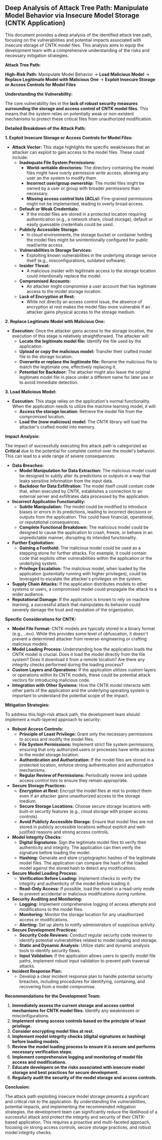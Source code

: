 ## Deep Analysis of Attack Tree Path: Manipulate Model Behavior via Insecure Model Storage (CNTK Application)

This document provides a deep analysis of the identified attack tree path, focusing on the vulnerabilities and potential impacts associated with insecure storage of CNTK model files. This analysis aims to equip the development team with a comprehensive understanding of the risks and necessary mitigation strategies.

**Attack Tree Path:**

**High-Risk Path:** Manipulate Model Behavior
  -> **Load Malicious Model**
    -> **Replace Legitimate Model with Malicious One**
      -> **Exploit Insecure Storage or Access Controls for Model Files**

**Understanding the Vulnerability:**

The core vulnerability lies in the **lack of robust security measures surrounding the storage and access control of CNTK model files**. This means that the system relies on potentially weak or non-existent mechanisms to protect these critical files from unauthorized modification.

**Detailed Breakdown of the Attack Path:**

**1. Exploit Insecure Storage or Access Controls for Model Files:**

* **Attack Vector:** This stage highlights the specific weaknesses that an attacker can exploit to gain access to the model files. These could include:
    * **Inadequate File System Permissions:**
        * **World-writable directories:** The directory containing the model files might have overly permissive write access, allowing any user on the system to modify them.
        * **Incorrect user/group ownership:** The model files might be owned by a user or group with broader permissions than necessary.
        * **Missing access control lists (ACLs):**  Fine-grained permissions might not be implemented, leading to overly broad access.
    * **Default or Weak Credentials:**
        * If the model files are stored in a protected location requiring authentication (e.g., a network share, cloud storage), default or easily guessable credentials could be used.
    * **Publicly Accessible Storage:**
        * In cloud environments, the storage bucket or container holding the model files might be unintentionally configured for public read/write access.
    * **Vulnerabilities in Storage Services:**
        * Exploiting known vulnerabilities in the underlying storage service itself (e.g., misconfigurations, outdated software).
    * **Insider Threat:**
        * A malicious insider with legitimate access to the storage location could intentionally replace the model.
    * **Compromised Accounts:**
        * An attacker might compromise a user account that has legitimate access to the model storage location.
    * **Lack of Encryption at Rest:**
        * While not directly an access control issue, the absence of encryption at rest makes the model files more vulnerable if an attacker gains physical access to the storage medium.

**2. Replace Legitimate Model with Malicious One:**

* **Execution:** Once the attacker gains access to the storage location, the execution of this stage is relatively straightforward. The attacker will:
    * **Locate the legitimate model file:** Identify the file used by the application.
    * **Upload or copy the malicious model:** Transfer their crafted model file to the storage location.
    * **Overwrite or replace the legitimate file:**  Rename the malicious file to match the legitimate one, effectively replacing it.
    * **Potential for Backdoor:** The attacker might also leave the original legitimate model file in place under a different name for later use or to avoid immediate detection.

**3. Load Malicious Model:**

* **Execution:** This stage relies on the application's normal functionality. When the application needs to utilize the machine learning model, it will:
    * **Access the storage location:** Retrieve the model file from the compromised location.
    * **Load the (now malicious) model:** The CNTK library will load the attacker's crafted model into memory.

**Impact Analysis:**

The impact of successfully executing this attack path is categorized as **Critical** due to the potential for complete control over the model's behavior. This can lead to a wide range of severe consequences:

* **Data Breaches:**
    * **Model Manipulation for Data Extraction:** The malicious model could be designed to subtly alter its predictions or outputs in a way that leaks sensitive information from the input data.
    * **Backdoor for Data Exfiltration:** The model itself could contain code that, when executed by CNTK, establishes a connection to an external server and exfiltrates data processed by the application.
* **Incorrect Application Functionality:**
    * **Subtle Manipulation:** The model could be modified to introduce biases or errors in its predictions, leading to incorrect decisions or outputs from the application. This could have financial, operational, or reputational consequences.
    * **Complete Functional Breakdown:** The malicious model could be designed to cause the application to crash, freeze, or behave in an unpredictable manner, disrupting its intended functionality.
* **Further Exploitation:**
    * **Gaining a Foothold:** The malicious model could be used as a stepping stone for further attacks. For example, it could contain code that exploits other vulnerabilities within the application or the underlying system.
    * **Privilege Escalation:** The malicious model, when loaded by the application (potentially running with higher privileges), could be leveraged to escalate the attacker's privileges on the system.
* **Supply Chain Attacks:** If the application distributes models to other systems or users, a compromised model could propagate the attack to a wider audience.
* **Reputational Damage:**  If the application is known to rely on machine learning, a successful attack that manipulates its behavior could severely damage the trust and reputation of the organization.

**Specific Considerations for CNTK:**

* **Model File Format:** CNTK models are typically stored in a binary format (e.g., `.dnn`). While this provides some level of obfuscation, it doesn't prevent a determined attacker from reverse-engineering or crafting malicious models.
* **Model Loading Process:** Understanding how the application loads the CNTK model is crucial. Does it load the model directly from the file system? Does it download it from a remote location? Are there any integrity checks performed during the loading process?
* **Custom Layers and Operations:** If the application utilizes custom layers or operations within its CNTK models, these could be potential attack vectors for introducing malicious code.
* **Integration with Other Systems:** How the CNTK model interacts with other parts of the application and the underlying operating system is important to understand the potential scope of the impact.

**Mitigation Strategies:**

To address this high-risk attack path, the development team should implement a multi-layered approach to security:

* **Robust Access Controls:**
    * **Principle of Least Privilege:** Grant only the necessary permissions to access and modify the model files.
    * **File System Permissions:** Implement strict file system permissions, ensuring that only authorized users or processes have write access to the model storage location.
    * **Authentication and Authorization:** If the model files are stored in a protected location, enforce strong authentication and authorization mechanisms.
    * **Regular Review of Permissions:** Periodically review and update access control lists to ensure they remain appropriate.
* **Secure Storage Practices:**
    * **Encryption at Rest:** Encrypt the model files at rest to protect them even if an attacker gains unauthorized access to the storage medium.
    * **Secure Storage Locations:** Choose secure storage locations with built-in security features (e.g., cloud storage with proper access controls).
    * **Avoid Publicly Accessible Storage:** Ensure that model files are not stored in publicly accessible locations without explicit and well-justified reasons and strong access controls.
* **Model Integrity Checks:**
    * **Digital Signatures:** Sign the legitimate model files to verify their authenticity and integrity. The application can then verify the signature before loading the model.
    * **Hashing:** Generate and store cryptographic hashes of the legitimate model files. The application can compare the hash of the loaded model against the stored hash to detect any modifications.
* **Secure Model Loading Process:**
    * **Verification Before Loading:** Implement checks to verify the integrity and authenticity of the model before loading it.
    * **Read-Only Access:** If possible, load the model in a read-only mode to prevent accidental or malicious modifications during runtime.
* **Security Auditing and Monitoring:**
    * **Logging:** Implement comprehensive logging of access attempts and modifications to the model files.
    * **Monitoring:** Monitor the storage location for any unauthorized access or modifications.
    * **Alerting:** Set up alerts to notify administrators of suspicious activity.
* **Secure Development Practices:**
    * **Security Code Reviews:** Conduct regular security code reviews to identify potential vulnerabilities related to model loading and storage.
    * **Static and Dynamic Analysis:** Utilize static and dynamic analysis tools to identify security flaws.
    * **Input Validation:** If the application allows users to specify model file paths, implement robust input validation to prevent path traversal attacks.
* **Incident Response Plan:**
    * Develop a clear incident response plan to handle potential security breaches, including procedures for identifying, containing, and recovering from a model compromise.

**Recommendations for the Development Team:**

1. **Immediately assess the current storage and access control mechanisms for CNTK model files.** Identify any weaknesses or misconfigurations.
2. **Implement strong access controls based on the principle of least privilege.**
3. **Consider encrypting model files at rest.**
4. **Implement model integrity checks (digital signatures or hashing) before loading models.**
5. **Review the model loading process to ensure it is secure and performs necessary verification steps.**
6. **Implement comprehensive logging and monitoring of model file access and modifications.**
7. **Educate developers on the risks associated with insecure model storage and best practices for secure development.**
8. **Regularly audit the security of the model storage and access controls.**

**Conclusion:**

The attack path exploiting insecure model storage presents a significant and critical risk to the application. By understanding the vulnerabilities, potential impacts, and implementing the recommended mitigation strategies, the development team can significantly reduce the likelihood of a successful attack and protect the integrity and security of their CNTK-based application. This requires a proactive and multi-faceted approach, focusing on strong access controls, secure storage practices, and robust model integrity checks.
